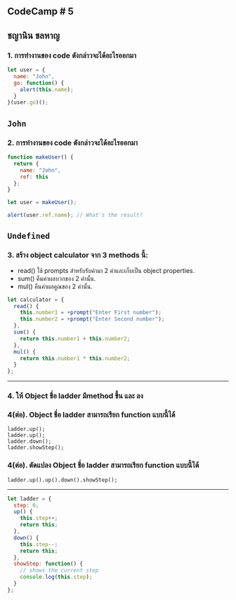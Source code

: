 ## CodeCamp # 5

## ชญานิน ชลหาญ

### 1. การทำงานของ code ดังกล่าวจะได้อะไรออกมา

```javascript
let user = {
  name: "John",
  go: function() {
    alert(this.name);
  }
}(user.go)();
```

## `John`

### 2. การทำงานของ code ดังกล่าวจะได้อะไรออกมา

```javascript
function makeUser() {
  return {
    name: "John",
    ref: this
  };
}

let user = makeUser();

alert(user.ref.name); // What's the result?
```

## `Undefined`

### 3. สร้าง object calculator จาก 3 methods นี้:

- read() ใช้ prompts สำหรับรับค่ามา 2 ค่าและเก็บเป็น object properties.
- sum() คืนค่าผลบวกของ 2 ค่านั้น.
- mul() คืนค่าผลคูณของ 2 ค่านั้น.

```javascript
let calculator = {
  read() {
    this.number1 = +prompt("Enter First number");
    this.number2 = +prompt("Enter Second number");
  },
  sum() {
    return this.number1 + this.number2;
  },
  mul() {
    return this.number1 * this.number2;
  }
};
```

---

### 4. ให้ Object ชื่อ ladder มีmethod ขึ้น และ ลง

### 4(ต่อ). Object ชื่อ ladder สามารถเรียก function แบบนี้ได้

```
ladder.up();
ladder.up();
ladder.down();
ladder.showStep();
```

### 4(ต่อ). ดัดแปลง Object ชื่อ ladder สามารถเรียก function แบบนี้ได้

```
ladder.up().up().down().showStep();
```

---

```javascript
let ladder = {
  step: 0,
  up() {
    this.step++;
    return this;
  },
  down() {
    this.step--;
    return this;
  },
  showStep: function() {
    // shows the current step
    console.log(this.step);
  }
};
```
